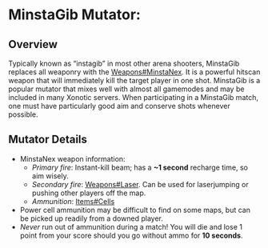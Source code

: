 MinstaGib Mutator:
==================

Overview
--------

Typically known as “instagib” in most other arena shooters, MinstaGib replaces all weaponry with the [Weapons\#MinstaNex](MinstaNex). It is a powerful hitscan weapon that will immediately kill the target player in one shot. MinstaGib is a popular mutator that mixes well with almost all gamemodes and may be included in many Xonotic servers. When participating in a MinstaGib match, one must have particularly good aim and conserve shots whenever possible.

Mutator Details
---------------

-   MinstaNex weapon information:
    -   *Primary fire*: Instant-kill beam; has a **\~1 second** recharge time, so aim wisely.
    -   *Secondary fire*: [Weapons\#Laser](Laser). Can be used for laserjumping or pushing other players off the map.
    -   *Ammunition*: [Items\#Cells](Cells)
-   Power cell ammunition may be difficult to find on some maps, but can be picked up readily from a downed player.
-   *Never* run out of ammunition during a match! You will die and lose 1 point from your score should you go without ammo for **10 seconds**.

